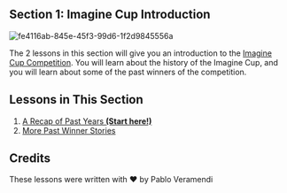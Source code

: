 ## Section 1: Imagine Cup Introduction

![fe4116ab-845e-45f3-99d6-1f2d9845556a](https://user-images.githubusercontent.com/87670464/134025914-a6b6383d-05ff-4011-ab35-a97b726356a0.png)

The 2 lessons in this section will give you an introduction to the [Imagine Cup Competition](https://imaginecup.microsoft.com/). You will learn about the history of the Imagine Cup, and you will learn about some of the past winners of the competition. 

## Lessons in This Section

1. [A Recap of Past Years **(Start here!)**](./1.A-Recap-of-Past-Years/README.md)
2. [More Past Winner Stories](./2.More-Past-Winner-Stories/README.md)

## Credits
These lessons were written with ❤️ by Pablo Veramendi

